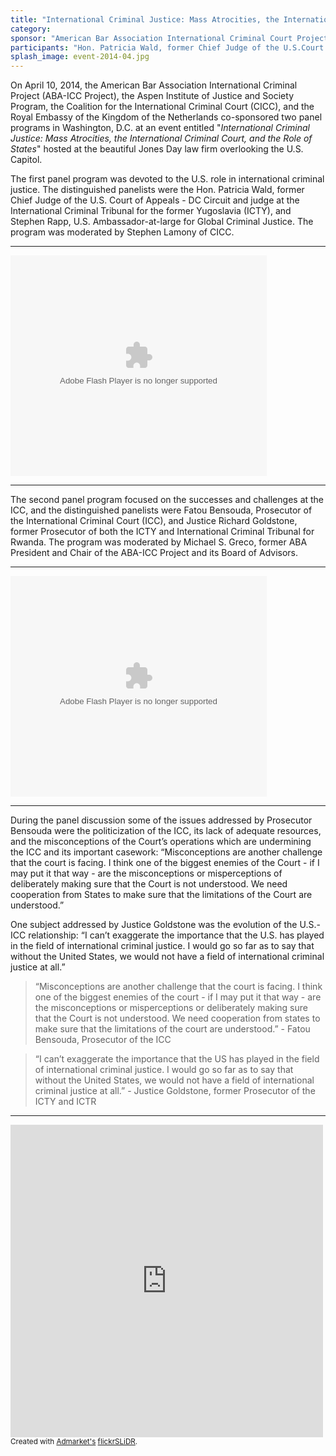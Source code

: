 ```yaml
---
title: "International Criminal Justice: Mass Atrocities, the International Criminal Court, and the Role of States"
category:
sponsor: "American Bar Association International Criminal Court Project, Aspen Institute Justice and Society Program, Coalition for the International Criminal Court, and Royal Embassy of the Kingdom of the Netherlands"
participants: "Hon. Patricia Wald, former Chief Judge of the U.S.Court of Appeals - DC Circuit and the International Criminal Tribunal for the former Yugoslavia (ICTY); Stephen Rapp, U.S. Ambassador-at-large for Global Criminal Justice; Fatou Bensouda, Prosecutor of the International Criminal Court (ICC); and Justice Richard Goldstone, former Prosecutor of both the ICTY and International Criminal Tribunal for Rwanda. Moderators: Stephen Lamony of Coalition for the ICC and Michael S. Greco, Chair of the ABA-ICC Project and its Board of Advisors."
splash_image: event-2014-04.jpg
---
```

On April 10, 2014, the American Bar Association International Criminal Project (ABA-ICC Project), the Aspen Institute of Justice and Society Program, the Coalition for the International Criminal Court (CICC), and the Royal Embassy of the Kingdom of the Netherlands co-sponsored two panel programs in Washington, D.C. at an event entitled "*International Criminal Justice: Mass Atrocities, the International Criminal Court, and the Role of States*" hosted at the beautiful Jones Day law firm overlooking the U.S. Capitol.

The first panel program was devoted to the U.S. role in international criminal justice.  The distinguished panelists were the Hon. Patricia Wald, former Chief Judge of the U.S. Court of Appeals - DC Circuit and judge at the International Criminal Tribunal for the former Yugoslavia (ICTY), and Stephen Rapp, U.S. Ambassador-at-large for Global Criminal Justice. The program was moderated by Stephen Lamony of CICC.

---

<object id="flashObj" width="410" height="353" classid="clsid:D27CDB6E-AE6D-11cf-96B8-444553540000" codebase="http://download.macromedia.com/pub/shockwave/cabs/flash/swflash.cab#version=9,0,47,0"><param name="movie" value="http://c.brightcove.com/services/viewer/federated_f9?isVid=1" /><param name="bgcolor" value="#FFFFFF" /><param name="flashVars" value="videoId=3524487487001&playerID=2307908497001&playerKey=AQ~~,AAABsp7SiCE~,aEBLYbQyvvBa8yEVvdO_c5cphEka3MCJ&domain=embed&dynamicStreaming=true" /><param name="base" value="http://admin.brightcove.com" /><param name="seamlesstabbing" value="false" /><param name="allowFullScreen" value="true" /><param name="swLiveConnect" value="true" /><param name="allowScriptAccess" value="always" /><embed src="http://c.brightcove.com/services/viewer/federated_f9?isVid=1" bgcolor="#FFFFFF" flashVars="videoId=3524487487001&playerID=2307908497001&playerKey=AQ~~,AAABsp7SiCE~,aEBLYbQyvvBa8yEVvdO_c5cphEka3MCJ&domain=embed&dynamicStreaming=true" base="http://admin.brightcove.com" name="flashObj" width="410" height="353" seamlesstabbing="false" type="application/x-shockwave-flash" allowFullScreen="true" swLiveConnect="true" allowScriptAccess="always" pluginspage="http://www.macromedia.com/shockwave/download/index.cgi?P1_Prod_Version=ShockwaveFlash"></embed></object>

---

The second panel program focused on the successes and challenges at the ICC, and the distinguished panelists were Fatou Bensouda, Prosecutor of the International Criminal Court (ICC), and Justice Richard Goldstone, former Prosecutor of both the ICTY and International Criminal Tribunal for Rwanda.  The program was moderated by Michael S. Greco, former ABA President and Chair of the ABA-ICC Project and its Board of Advisors.

---

<object id="flashObj" width="410" height="353" classid="clsid:D27CDB6E-AE6D-11cf-96B8-444553540000" codebase="http://download.macromedia.com/pub/shockwave/cabs/flash/swflash.cab#version=9,0,47,0"><param name="movie" value="http://c.brightcove.com/services/viewer/federated_f9?isVid=1" /><param name="bgcolor" value="#FFFFFF" /><param name="flashVars" value="videoId=3524483130001&playerID=2307908497001&playerKey=AQ~~,AAABsp7SiCE~,aEBLYbQyvvBa8yEVvdO_c5cphEka3MCJ&domain=embed&dynamicStreaming=true" /><param name="base" value="http://admin.brightcove.com" /><param name="seamlesstabbing" value="false" /><param name="allowFullScreen" value="true" /><param name="swLiveConnect" value="true" /><param name="allowScriptAccess" value="always" /><embed src="http://c.brightcove.com/services/viewer/federated_f9?isVid=1" bgcolor="#FFFFFF" flashVars="videoId=3524483130001&playerID=2307908497001&playerKey=AQ~~,AAABsp7SiCE~,aEBLYbQyvvBa8yEVvdO_c5cphEka3MCJ&domain=embed&dynamicStreaming=true" base="http://admin.brightcove.com" name="flashObj" width="410" height="353" seamlesstabbing="false" type="application/x-shockwave-flash" allowFullScreen="true" swLiveConnect="true" allowScriptAccess="always" pluginspage="http://www.macromedia.com/shockwave/download/index.cgi?P1_Prod_Version=ShockwaveFlash"></embed></object>

---

During the panel discussion some of the issues addressed by Prosecutor Bensouda were the politicization of the ICC, its lack of adequate resources, and the misconceptions of the Court’s operations which are undermining the ICC and its important casework:  “Misconceptions are another challenge that the court is facing. I think one of the biggest enemies of the Court - if I may put it that way - are the misconceptions or misperceptions of deliberately making sure that the Court is not understood. We need cooperation from States to make sure that the limitations of the Court are understood.” 

One subject addressed by Justice Goldstone was the evolution of the U.S.-ICC relationship:  “I can’t exaggerate the importance that the U.S. has played in the field of international criminal justice. I would go so far as to say that without the United States, we would not have a field of international criminal justice at all.”  


> “Misconceptions are another challenge that the court is facing. I think one of the biggest enemies of the court - if I may put it that way - are the misconceptions or misperceptions or deliberately making sure that the Court is not understood. We need cooperation from states to make sure that the limitations of the court are understood.” - Fatou Bensouda, Prosecutor of the ICC  

> “I can’t exaggerate the importance that the US has played in the field of international criminal justice. I would go so far as to say that without the United States, we would not have a field of international criminal justice at all.”  - Justice Goldstone, former Prosecutor of the ICTY and ICTR

---
<iframe align="center" src="http://www.flickr.com/slideShow/index.gne?group_id=&user_id=&set_id=72157645772350803&text=&favorites=own" frameBorder="0" width="500" height="500" scrolling="no"></iframe><br/><small>Created with <a href="http://www.admarket.se" title="Admarket.se">Admarket's</a> <a href="http://flickrslidr.com" title="flickrSLiDR">flickrSLiDR</a>.</small>



